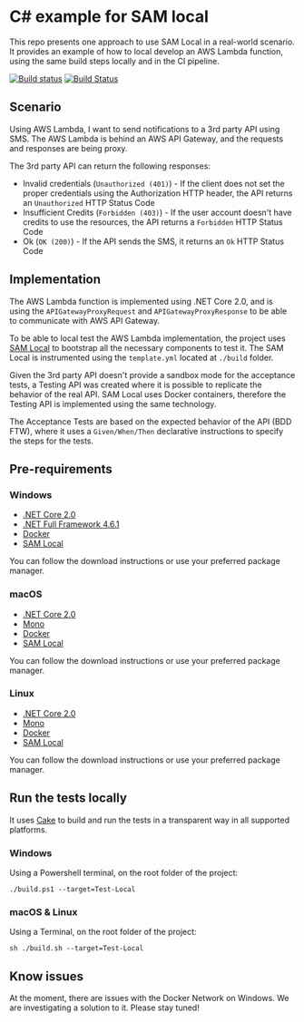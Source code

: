# C# example for SAM local

This repo presents one approach to use SAM Local in a real-world scenario. It provides an example of how to local develop an AWS Lambda function, using the same build steps locally and in the CI pipeline.

[![Build status](https://ci.appveyor.com/api/projects/status/tobss8m9jfcjmpo4?svg=true)](https://ci.appveyor.com/project/joaoasrosa/aws-sam-local-blog)
[![Build Status](https://travis-ci.org/joaoasrosa/aws-sam-local-blog.svg?branch=master)](https://travis-ci.org/joaoasrosa/aws-sam-local-blog)

## Scenario

Using AWS Lambda, I want to send notifications to a 3rd party API using SMS. The AWS Lambda is behind an AWS API Gateway, and the requests and responses are being proxy.

The 3rd party API can return the following responses:
* Invalid credentials (`Unauthorized (401)`) - If the client does not set the proper credentials using the Authorization HTTP header, the API returns an `Unauthorized` HTTP Status Code
* Insufficient Credits (`Forbidden (403)`) - If the user account doesn't have credits to use the resources, the API returns a `Forbidden` HTTP Status Code
* Ok (`OK (200)`) - If the API sends the SMS, it returns an `Ok` HTTP Status Code

## Implementation

The AWS Lambda function is implemented using .NET Core 2.0, and is using the `APIGatewayProxyRequest` and `APIGatewayProxyResponse` to be able to communicate with AWS API Gateway.

To be able to local test the AWS Lambda implementation, the project uses [SAM Local](https://github.com/awslabs/aws-sam-cli) to bootstrap all the necessary components to test it. The SAM Local is instrumented using the `template.yml` located at `./build` folder.

Given the 3rd party API doesn't provide a sandbox mode for the acceptance tests, a Testing API was created where it is possible to replicate the behavior of the real API. SAM Local uses Docker containers, therefore the Testing API is implemented using the same technology.

The Acceptance Tests are based on the expected behavior of the API (BDD FTW), where it uses a `Given/When/Then` declarative instructions to specify the steps for the tests.

## Pre-requirements

### Windows

* [.NET Core 2.0](https://www.microsoft.com/net/download/windows/build)
* [.NET Full Framework 4.6.1](https://www.microsoft.com/net/download/windows/build)
* [Docker](https://www.docker.com/docker-windows)
* [SAM Local](https://github.com/awslabs/aws-sam-cli#windows-linux-macos-with-pip-recommended)

You can follow the download instructions or use your preferred package manager.

### macOS 

* [.NET Core 2.0](https://www.microsoft.com/net/download/macos/build)
* [Mono](https://www.microsoft.com/net/download/windows/build)
* [Docker](https://www.docker.com/docker-mac)
* [SAM Local](https://github.com/awslabs/aws-sam-cli#windows-linux-macos-with-pip-recommended)

You can follow the download instructions or use your preferred package manager.

### Linux 

* [.NET Core 2.0](https://www.microsoft.com/net/download/linux/build)
* [Mono](https://www.microsoft.com/net/download/windows/build)
* [Docker](https://docs.docker.com/install/)
* [SAM Local](https://github.com/awslabs/aws-sam-cli#windows-linux-macos-with-pip-recommended)

You can follow the download instructions or use your preferred package manager.

## Run the tests locally

It uses [Cake](https://cakebuild.net) to build and run the tests in a transparent way in all supported platforms.

### Windows

Using a Powershell terminal, on the root folder of the project:

```
./build.ps1 --target=Test-Local
```

### macOS & Linux

Using a Terminal, on the root folder of the project:

```
sh ./build.sh --target=Test-Local
```

## Know issues

At the moment, there are issues with the Docker Network on Windows. We are investigating a solution to it. Please stay tuned!